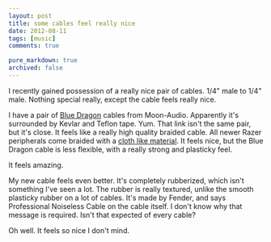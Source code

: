 ```yaml
---
layout: post
title: some cables feel really nice
date: 2012-08-11
tags: [music]
comments: true

pure_markdown: true
archived: false
---
```


I recently gained possession of a really nice pair of cables. 1/4" male to 1/4" male. Nothing special really, except the cable feels really nice.

I have a pair of [Blue Dragon](http://www.moon-audio.com/audio-cables/moon-audio-headphone-cables/moon-audio-blue-dragon-headphone-cable.html) cables from Moon-Audio. Apparently it's surrounded by Kevlar and Teflon tape. Yum. That link isn't the same pair, but it's close. It feels like a really high quality braided cable. All newer Razer peripherals come braided with a [cloth like material](http://cdn.theendearingdesigner.com/wp-content/uploads/2011/12/Razer-Naga-Gaming-Mouse-Review14.jpg). It feels nice, but the Blue Dragon cable is less flexible, with a really strong and plasticky feel.

It feels amazing.

My new cable feels even better. It's completely rubberized, which isn't something I've seen a lot. The rubber is really textured, unlike the smooth plasticky rubber on a lot of cables. It's made by Fender, and says Professional Noiseless Cable on the cable itself. I don't know why that message is required. Isn't that expected of every cable?

Oh well. It feels so nice I don't mind.
